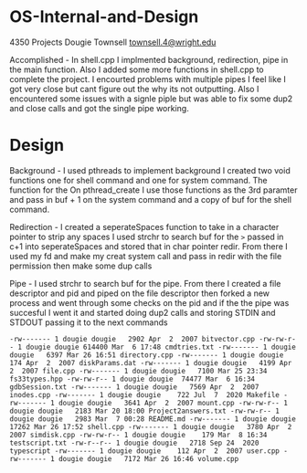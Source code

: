 # OS-Internal-and-Design
4350 Projects
Dougie Townsell
townsell.4@wright.edu


Accomplished - In shell.cpp I implmented background, redirection, pipe in the main function. Also I added some more functions in shell.cpp to complete the project. I encourted problems with multiple pipes I feel like I got very close but cant figure out the why its not outputting. Also I encountered some issues with a signle piple but was able to fix some dup2 and close calls and got the single pipe working.

# Design

Background -  I used pthreads to implement background I created two void functions one for shell command and one for system command. The function for the  On pthread_create I use those functions as the 3rd paramter and pass in buf + 1 on the system command and a copy of buf for the shell command.

Redirection - I created a seperateSpaces function to take in a character pointer to strip any spaces
I used strchr to search buf for the `>` passed in c+1 into seperateSpaces and stored that in char pointer redir. From there I used my fd and make my creat system call and pass in redir with the file permission then make some dup calls 


Pipe - I used strchr to search buf for the pipe. From there I created a file descriptor and pid and piped on the file descriptor then forked a new process and went through some checks on the pid and if the the pipe was succesful I went it and started doing dup2 calls and storing STDIN and STDOUT passing it to the next commands  

`-rw------- 1 dougie dougie   2902 Apr  2  2007 bitvector.cpp
-rw-rw-r-- 1 dougie dougie 614400 Mar  6 17:48 cmdtries.txt
-rw------- 1 dougie dougie   6397 Mar 26 16:51 directory.cpp
-rw------- 1 dougie dougie    174 Apr  2  2007 diskParams.dat
-rw------- 1 dougie dougie   4199 Apr  2  2007 file.cpp
-rw------- 1 dougie dougie   7100 Mar 25 23:34 fs33types.hpp
-rw-rw-r-- 1 dougie dougie  74477 Mar  6 16:34 gdbSession.txt
-rw------- 1 dougie dougie   7569 Apr  2  2007 inodes.cpp
-rw------- 1 dougie dougie    722 Jul  7  2020 Makefile
-rw------- 1 dougie dougie   3641 Apr  2  2007 mount.cpp
-rw-rw-r-- 1 dougie dougie   2183 Mar 20 18:00 Project2answers.txt
-rw-rw-r-- 1 dougie dougie   2983 Mar  7 00:28 README.md
-rw------- 1 dougie dougie  17262 Mar 26 17:52 shell.cpp
-rw------- 1 dougie dougie   3780 Apr  2  2007 simdisk.cpp
-rw-rw-r-- 1 dougie dougie    179 Mar  8 16:34 testscript.txt
-rw-r--r-- 1 dougie dougie   2718 Sep 24  2020 typescript
-rw------- 1 dougie dougie    112 Apr  2  2007 user.cpp
-rw------- 1 dougie dougie   7172 Mar 26 16:46 volume.cpp
`
